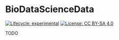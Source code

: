 # BioDataScienceData

<!-- badges: start -->
[![Lifecycle: experimental](https://img.shields.io/badge/lifecycle-experimental-orange.svg)](https://www.tidyverse.org/lifecycle/#experimental)
[![License: CC BY-SA 4.0](https://img.shields.io/badge/License-CC%20BY--SA%204.0-lightgrey.svg)](https://creativecommons.org/licenses/by-sa/4.0/)
<!-- badges: end -->

TODO

